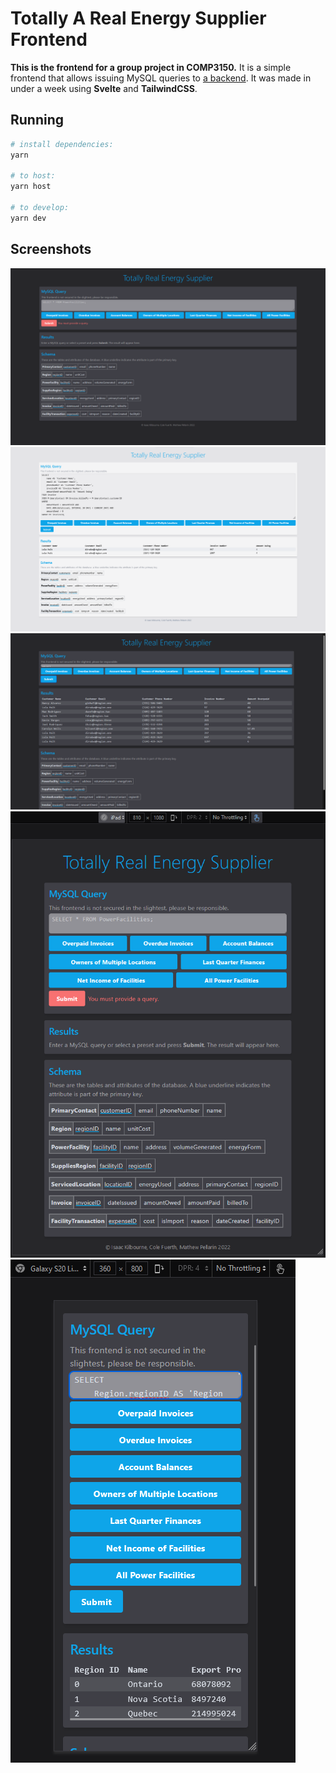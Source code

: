 # Totally A Real Energy Supplier Frontend

**This is the frontend for a group project in COMP3150.** It is a simple frontend that allows issuing MySQL queries to [a backend](https://github.com/kilbouri/comp3150-backend). It was made in under a week using **Svelte** and **TailwindCSS**.

## Running

```sh
# install dependencies:
yarn

# to host:
yarn host

# to develop:
yarn dev
```

## Screenshots

![Initial Landing](screenshots/initial.png)
![Light Mode](screenshots/light_mode.png)
![Results](screenshots/results.png)
![Mobile Response - iPad](screenshots/iPad.png)
![Mobile Response - Galaxy S20](screenshots/galaxy_s20.png)
